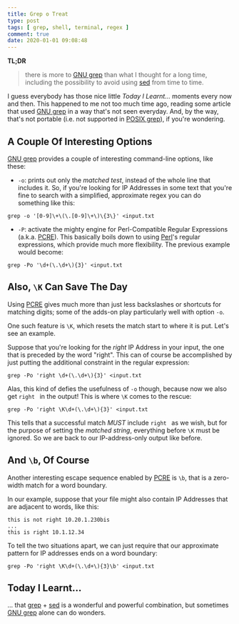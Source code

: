 ```yaml
---
title: Grep o Treat
type: post
tags: [ grep, shell, terminal, regex ]
comment: true
date: 2020-01-01 09:08:48
---
```


**TL;DR**

> there is more to [GNU grep][] than what I thought for a long time,
> including the possibility to avoid using [sed][] from time to time.

<script id="asciicast-290862" src="https://asciinema.org/a/290862.js" data-speed="2" async></script>

I guess everybody has those nice little *Today I Learnt...* moments every
now and then. This happened to me not too much time ago, reading some
article that used [GNU grep][] in a way that's not seen everyday. And, by
the way, that's not portable (i.e. not supported in [POSIX grep][]), if
you're wondering.

## A Couple Of Interesting Options

[GNU grep][] provides a couple of interesting command-line options, like these:

- `-o`: prints out only the *matched test*, instead of the whole line that
  includes it. So, if you're looking for IP Addresses in some text that
  you're fine to search with a simplified, approximate regex you can do
  something like this:

~~~~
grep -o '[0-9]\+\(\.[0-9]\+\)\{3\}' <input.txt
~~~~

- `-P`: activate the mighty engine for Perl-Compatible Regular Expressions
  (a.k.a. [PCRE][]). This basically boils down to using [Perl][]'s
  regular expressions, which provide much more flexibility. The previous
  example would become:

~~~~
grep -Po '\d+(\.\d+\){3}' <input.txt
~~~~

## Also, `\K` Can Save The Day

Using [PCRE][] gives much more than just less backslashes or shortcuts for
matching digits; some of the adds-on play particularly well with option
`-o`.

One such feature is `\K`, which resets the match start to where it is put.
Let's see an example.

Suppose that you're looking for the *right* IP Address in your input, the
one that is preceded by the word "right". This can of course be
accomplished by just putting the additional constraint in the regular
expression:

~~~~
grep -Po 'right \d+(\.\d+\){3}' <input.txt
~~~~

Alas, this kind of defies the usefulness of `-o` though, because now we
also get `right ` in the output! This is where `\K` comes to the rescue:

~~~~
grep -Po 'right \K\d+(\.\d+\){3}' <input.txt
~~~~

This tells that a successful match *MUST* include `right ` as we wish, but
for the purpose of setting the *matched string*, everything before `\K`
must be ignored. So we are back to our IP-address-only output like before.

## And `\b`, Of Course

Another interesting escape sequence enabled by [PCRE][] is `\b`, that is
a zero-width match for a word boundary.

In our example, suppose that your file might also contain IP Addresses
that are adjacent to words, like this:

~~~~
this is not right 10.20.1.230bis
...
this is right 10.1.12.34
~~~~

To tell the two situations apart, we can just require that our approximate
pattern for IP addresses ends on a word boundary:

~~~~
grep -Po 'right \K\d+(\.\d+\){3}\b' <input.txt
~~~~

## Today I Learnt...

... that [grep][POSIX grep] + [sed][] is a wonderful and powerful
combination, but sometimes [GNU grep][] alone can do wonders.


[GNU grep]: https://www.gnu.org/software/grep/
[sed]: https://pubs.opengroup.org/onlinepubs/9699919799/utilities/sed.html
[POSIX grep]: https://pubs.opengroup.org/onlinepubs/9699919799/utilities/grep.html
[PCRE]: https://www.pcre.org/
[Perl]: https://www.perl.org/
